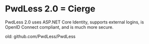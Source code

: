 # PwdLess 2.0 = Cierge
PwdLess 2.0 uses ASP.NET Core Identity, supports external logins, is OpenID Connect compliant, and is much more secure.

old: github.com/PwdLess/PwdLess
